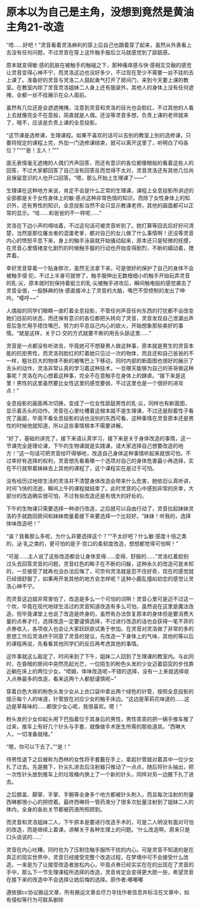 # 原本以为自己是主角，没想到竟然是黄油主角21-改造

“唔……好吧！”灵音看着灵洛麻利的穿上后自己也跟着穿了起来，虽然从外表看上去没有任何问题，不过灵音在穿上这件触手服后立马就感觉到了舔舐感。

原本就变得敏·感的肌肤在被触手的触碰之下，那种瘙痒感与快·感相互交融的感觉让灵音变得心神不宁，而灵洛这边也没好多少，不过现在至少不需要一丝不挂的去上课了。准备好的灵音与灵洛二人鼓起勇气打开了房间门，来到今天要上课的教室。在教室内除了灵音灵洛姐妹二人身上还有服装外，其他人的身体上没有任何遮掩，全都一丝不挂展示在众人面前。

虽然有几位还是会遮遮掩掩，注意到灵音和灵洛的目光也会脸红，不过其他的人看上去就像完全不在意般，简直就是人偶。还没等灵音多想，负责上课的老师就来了，哦不，应该是负责上课的全息投影。

“这节课是选修课，生理课程。如果不喜欢的话可以去别的教室上别的选修课，只要将规定的课程上完，外加一门选修课结束，就可以离开这里了，听明白了吗各位？”“““是！主人！”””

面无表情毫无遮掩的人偶们齐声回答，而还有意识的各位都傻眼般的看着这些人的回答，不过大家都回答了自己没有回答反而觉得不太对，灵音灵洛还有其他几位尚且保留意识的人也开口回答。“嗯，那么开始上生理课了——”

生理课在这种地方来说，肯定不会是什么正常的生理课，课程上全息投影所讲述的全部都是关于女性身体上的敏·感点这种非常色情的知识，而除了女性身体上的知识外，还有男性的知识，全息投影当然不会只显示教课老师，其他的画面都可以正常的显示。“哇……和爸爸的不一样呢……”

灵洛在下边小声的嘀咕着，不过这句话可被灵音听到了。她打算等回去后好好问清楚，当然是那位屠龙者的混蛋老爹，都对自己的女儿做了什么事情啊！还没等灵音内心的愤怒平息下来，身上的触手泳装就开始骚动起来，原本还只是轻微的抚摸，在灵音心里情绪变化剧烈的时候触手服的行动也开始变得剧烈，不断的蠕动着，搅弄着。

幸好灵音穿着一个贴身胖次，虽然无法拿下来，可是很好的保护了自己的身体不会被触手侵·犯，不过上半身可就惨了，触手服伸出无数根细小的触手开始玩弄灵音的乳·尖，原本就时刻保持着挺立的乳·尖被触手进攻后，瞬间触电般的感觉袭击了灵音全很，一股酥麻的快·感直接冲上了灵音的大脑，嘴巴不受控制的发出了呻·吟。“嘤哼~~”

人偶般的同学们眼睛一直盯着全息投影，不管任何声音任何东西的打扰都不会改变她们目前的状态，而还保有意识的各位都把头转向了灵音，灵音发现自己泄漏出声音后急忙用手捂住嘴巴，努力的平息自己内心的欲火，开始想象那些美好的事情。“就是这样，关于口·交的方式就要不断的用舌头舔这里……”

灵音是一点都没有听进去，毕竟她可不想替男人做这种事，原本就是男生的灵音本能的抗拒男性，而灵洛则脸红的盯着她只见过一次的物体，而且还和自己爸爸的不一样，粗壮巨大的物体不断的被嘴巴上下移动，同时内部的断面图也很好的展示了舌头的动作，灵洛非常认真的学习着这种技术，一旦哪天能够为自己的哥哥做这种事呢？灵洛在内心想着这种事，完全不在意触手在身体上的肆虐。“接下来是这里！男性的这里虽然要比女性这里的感觉要弱，不过这里也是一个很好的进攻点！”

全息投影的画面再次切换，变成了一位女性舔舐男性的乳·尖，同样也有断面图，显示着舌头的动作。灵音在心里吐槽着这根本就不是生理课，不过还是耐着性子看完了画面，毕竟不看全息投影的话也没别的东西可看，这种事情在灵音原本还是男性的时候他就知道，所以这些事情根本不需要讲解。

“好了，基础的讲完了，接下来请认真学习，接下来是关于身体改造的事情，这一节课完全是理论课，下午的生物课就是实践课，请大家选择自己想要改造的地方！”这一句话可把灵音给吓得够呛，改造自己身体这种事情听起来就很可怕，不过幸好有选择的权利，灵音想先看看哪一个选项对自己的身体危害最小再选择，实在不行就带着妹妹去上其他的课程了，这个课程实在是过于可怕。

没有经历过地球生活的灵洛并不清楚身体改造会带来什么危害，她依旧认真听讲，时间飞快的流逝，瞬间上午的课程就结束了。此时灵音的心中感到非常的庆幸，大部分的改造确实很可怕，不过有些改造还是有很大的好处的。

下午的生物课只需要选择一种进行改造，之后就可以自由行动了，灵音拉起妹妹灵洛的手就跑回房间和妹妹商量着接下来要选择一个比较好。“妹妹！听我的，选择体味改造吧！”

“诶？我看那么多呢，为什么非要选择这个？”“不太好吧？什么敏·感度十倍之类的，泌·乳之类的，更可怕的是子·宫口的柔软度改造，想想都觉得可怕啊！”

“可是……主人说了这些改造都会让身体变得……变得、舒服的……”灵洛红着脸别过头去回答灵音的问题，灵音红色的眸子在不断的闪躲，这种永久的改造可是未知的，一旦接受了就再也没办法后悔了，可奈何灵洛就是忍不住好奇，现在的感觉就已经很舒服了，如果再开发其他的地方会怎样呢？这种小鹿乱撞如初恋的感觉让灵洛心神不宁。

而灵音这边就非常害怕了，改造是多么一个可怕的词啊！灵音心里可是迈不过这一个坎，毕竟在现代地球生活过的灵音知道改造有多么可怕，虽然说在这里是魔法改造，但毕竟课堂上也说了改造是终身的，虽然有办法恢复原本的身体但是要消费大量的点券才行，选择改造一定要谨慎选择，不过进行改造的话也会获得一笔不菲的点券收入，各项收入也会让大家跃跃欲试勇于参加。在灵音对灵洛做了非常的多的思想工作后灵洛终于同意了灵音的提议，先改造一下身体上的气味，其他的等以后的课程再说，先看看其他同学们的反应再考虑其他的事情。

这件事就这么敲定了，时间来到了下午，姐妹二人回到了生理课的教室内。与此同时，在昏暗的房间中突然亮起光芒，一位陌生的粉色头发的少女迈着窈窕的步伐靠近躺在床上的两位少女。“唔姆，体味改造呢~不错的选择，没有一上来就选择收入点券最多的改造，看来这两个人都挺谨慎呢~”

穿着白色大褂的粉色头发少女从上衣口袋中拿出两个绿色的针管，按照全息投影的提示每个人的味道，针管放在对应少女的触手床边。“这边是茉莉花味道的……这边是草莓味的……都很少女心呢，我很喜欢。嗯！”

粉头发的少女仰起头用下巴指着位于其身后的男性，男性乖乖的把一辆手推车推了过来，推车上有好几个针头与手套，就像做手术医生所需的那些道具。“西琳大人，一切准备就绪。”

“嗯，你可以下去了。”“是！”

待男性退下之后被称为西林的女性将手套戴在手上，拿起针管就对着其中一位少女扎了过去。先是腋下，针尖扎进去后注射器只推动了一点点，随后将针头抽出，把一次性针头放到推车上的垃圾桶内换上了一个新的针头，同样对另一边腋下扎了进去。

之后膝盖、脚掌、手掌、手腕等全身多个地方都被针头刺入，而且每次注射的剂量西琳都很小心的把控着。最终西琳将一管药液分了很多次批量注射到了姐妹二人的体内，全身的各处关节都被药液所照顾到。

而灵音和灵洛姐妹二人，下午原本是要进行改造手术的，可是二人明没有面对可怕的改造，而是继续上着课，讲解关于各种生理上的问题。‘什么改造啊，原来只是口头说说的……’

灵音在内心吐糟，同时也为了压制住触手服所干扰的内心。可是灵音不知道的是在真正的现实世界中，灵音已经接受完整个改造过程，在梦境中可不会接受什么改造，一来是为了让接受改造者放松内心，毕竟点券已经实实在在的出现在了灵音的手中，那么下一节生理课程所选择的改造，灵音肯定会变得更大胆一些，希望灵音在接下来的改造中不会选择让她后悔的选择。原作者:嘟嘟嘟

遵依据cc协议搬运文章，所有搬运文章会尽力寻找作者信息并标注在文章中，如有侵权等行为可联系删除